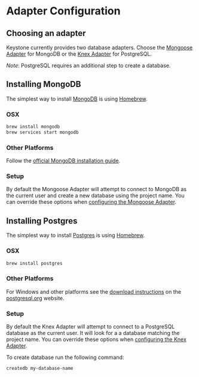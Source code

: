 <!--[meta]
section: quick-start
title: Configuring Adapters
[meta]-->

# Adapter Configuration

## Choosing an adapter

Keystone currently provides two database adapters. Choose the [Mongoose Adapter](/keystone-alpha/adapter-mongoose/) for MongoDB or the [Knex Adapter](/keystone-alpha/adapter-knex/) for PostgreSQL.

_Note_: PostgreSQL requires an additional step to create a database.

## Installing MongoDB

The simplest way to install [MongoDB](https://www.mongodb.com/) is using [Homebrew](https://brew.sh/).

### OSX

```sh
brew install mongodb
brew services start mongodb
```

### Other Platforms

Follow the [official MongoDB installation guide](https://www.mongodb.com/download-center/community).

### Setup

By default the Mongoose Adapter will attempt to connect to MongoDB as the current user and create a new database using the project name. You can override these options when [configuring the Mongoose Adapter](/keystone-alpha/adapter-mongoose/).

## Installing Postgres

The simplest way to install [Postgres](https://www.postgresql.org/) is using [Homebrew](https://brew.sh/).

### OSX

```sh
brew install postgres
```

### Other Platforms

For Windows and other platforms see the [download instructions](https://www.postgresql.org/download/) on the [postgresql.org](https://postgresql.org) website.

### Setup

By default the Knex Adapter will attempt to connect to a PostgreSQL database as the current user. It will look for a a database matching the project name. You can override these options when [configuring the Knex Adapter](/keystone-alpha/adapter-knex/).

To create database run the following command:

`createdb my-database-name`
